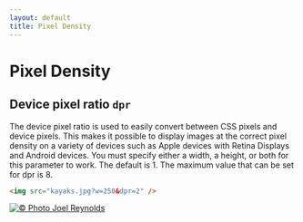 ```yaml
---
layout: default
title: Pixel Density
---
```


# Pixel Density

## Device pixel ratio `dpr`

The device pixel ratio is used to easily convert between CSS pixels and device pixels. This makes it possible to display images at the correct pixel density on a variety of devices such as Apple devices with Retina Displays and Android devices. You must specify either a width, a height, or both for this parameter to work. The default is 1. The maximum value that can be set for dpr is 8.

```html
<img src="kayaks.jpg?w=250&dpr=2" />
```

[![© Photo Joel Reynolds](https://glide.herokuapp.com/2.0/kayaks.jpg?w=250&dpr=2)](https://glide.herokuapp.com/2.0/kayaks.jpg?w=250&dpr=2)
